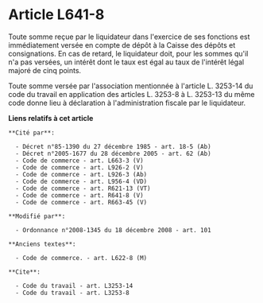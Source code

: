 # Article L641-8

Toute somme reçue par le liquidateur dans l'exercice de ses fonctions est immédiatement versée en compte de dépôt à la Caisse
des dépôts et consignations. En cas de retard, le liquidateur doit, pour les sommes qu'il n'a pas versées, un intérêt dont le
taux est égal au taux de l'intérêt légal majoré de cinq points. 

Toute somme versée par l'association mentionnée à l'article L. 3253-14 du code du travail en application des articles L.
3253-8 à L. 3253-13 du même code donne lieu à déclaration à l'administration fiscale par le liquidateur.

**Liens relatifs à cet article**

	**Cité par**:

	  - Décret n°85-1390 du 27 décembre 1985 - art. 18-5 (Ab)
	  - Décret n°2005-1677 du 28 décembre 2005 - art. 62 (Ab)
	  - Code de commerce - art. L663-3 (V)
	  - Code de commerce - art. L926-2 (V)
	  - Code de commerce - art. L926-3 (Ab)
	  - Code de commerce - art. L956-4 (VD)
	  - Code de commerce - art. R621-13 (VT)
	  - Code de commerce - art. R641-8 (V)
	  - Code de commerce - art. R663-45 (V)

	**Modifié par**:

	  - Ordonnance n°2008-1345 du 18 décembre 2008 - art. 101

	**Anciens textes**:

	  - Code de commerce. - art. L622-8 (M)

	**Cite**:

	  - Code du travail - art. L3253-14
	  - Code du travail - art. L3253-8
